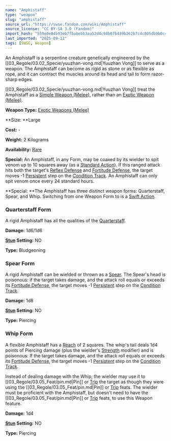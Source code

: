 ```yaml
---
name: "Amphistaff"
type: "weapon"
slug: "amphistaff"
source_url: "https://swse.fandom.com/wiki/Amphistaff"
source_license: "CC BY-SA 3.0 (Fandom)"
import_hash: "559e0e04b93eb7fbabebb3aa52d4c94b07b439b262b7c4c805db9b0c48b72654"
last_imported: "2025-09-12"
tags: [SWSE, Weapon]
---
```

An Amphistaff is a serpentine creature genetically engineered by the [[03_Regole/03.02_Specie/yuuzhan-vong.md|Yuuzhan Vong]] to serve as a weapon. The Amphistaff can become as rigid as stone or as flexible as rope, and it can contract the muscles around its head and tail to form razor-sharp edges.

[[03_Regole/03.02_Specie/yuuzhan-vong.md|Yuuzhan Vong]] treat the Amphistaff as a [Simple Weapon (Melee)](https://swse.fandom.com/wiki/Simple_Weapon_(Melee)), rather than an [Exotic Weapon (Melee)](https://swse.fandom.com/wiki/Exotic_Weapon_(Melee)).

**Weapon Type:** [Exotic Weapons (Melee)](https://swse.fandom.com/wiki/Exotic_Weapons_(Melee))

**Size: **Large

**Cost:** -

**Weight:** 2 Kilograms

**Availability:** [Rare](https://swse.fandom.com/wiki/Rare)

**Special:** An Amphistaff, in any Form,  may be coaxed by its wielder to spit venom up to 10 squares away (as a [Standard Action](https://swse.fandom.com/wiki/Standard_Action)). If this ranged attack hits both the target's [Reflex Defense](https://swse.fandom.com/wiki/Reflex_Defense) and [Fortitude Defense](https://swse.fandom.com/wiki/Fortitude_Defense), the target moves -1 [Persistent](https://swse.fandom.com/wiki/Persistent) step on the [Condition Track](https://swse.fandom.com/wiki/Condition_Track). An Amphistaff can only spit venom once every 24 standard hours.

**Special: **The Amphistaff has three distinct weapon forms: Quarterstaff, Spear, and Whip. Switching from one Weapon Form to is a [Swift Action](https://swse.fandom.com/wiki/Swift_Action).

### Quarterstaff Form
A rigid Amphistaff has all the qualities of the [Quarterstaff](https://swse.fandom.com/wiki/Quarterstaff).

**Damage:** 1d6/1d6

**[Stun](https://swse.fandom.com/wiki/Stun) Setting:** NO

**Type:** Bludgeoning

### Spear Form
A rigid Amphistaff can be wielded or thrown as a [Spear](https://swse.fandom.com/wiki/Spear). The Spear's head is poisonous: if the target takes damage, and the attack roll equals or exceeds its [Fortitude Defense](https://swse.fandom.com/wiki/Fortitude_Defense), the target moves -1 [Persistent](https://swse.fandom.com/wiki/Persistent) step on the [Condition Track](https://swse.fandom.com/wiki/Condition_Track).

**Damage:** 1d8

**[Stun](https://swse.fandom.com/wiki/Stun) Setting:** NO

**Type:** Piercing

### Whip Form
A flexible Amphistaff has a [Reach](https://swse.fandom.com/wiki/Reach) of 2 squares. The whip's tail deals 1d4 points of Piercing damage (plus the wielder's [Strength](https://swse.fandom.com/wiki/Strength) modifier) and is poisonous: If the target takes damage, and the attack roll equals or exceeds its [Fortitude Defense](https://swse.fandom.com/wiki/Fortitude_Defense), the target moves -1 [Persistent](https://swse.fandom.com/wiki/Persistent) step on the [Condition Track](https://swse.fandom.com/wiki/Condition_Track).

Instead of dealing damage with the Whip, the wielder may use it to [[03_Regole/03.05_Feat/pin.md|Pin]] or [Trip](https://swse.fandom.com/wiki/Trip) the target as though they were using the [[03_Regole/03.05_Feat/pin.md|Pin]] or [Trip](https://swse.fandom.com/wiki/Trip) feats. The wielder must be proficient with the Amphistaff, but doesn't need to have the [[03_Regole/03.05_Feat/pin.md|Pin]] or [Trip](https://swse.fandom.com/wiki/Trip) feats, to use this Weapon feature.

**Damage:** 1d4

**[Stun](https://swse.fandom.com/wiki/Stun) Setting:** NO

**Type:** Piercing